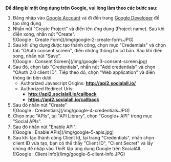 __Để đăng kí một ứng dụng trên Google, vui lòng làm theo các bước sau:__

1. Đăng nhập vào [Google Account](https://accounts.google.com/) và đi đến trang [Google Developer](https://console.developers.google.com/) để tạo ứng dụng
2. Nhấn nút "Create Project" và điền tên ứng dụng (Project name). Sau khi điền xong, nhấn nút "Create".
    <div class="soclall-br"></div>
    ![Google : Create Form](/img/google-2-create-form.JPG)
    <div class="soclall-br"></div>
3. Sau khi ứng dụng được tạo thành công, chọn mục "Credentials" và chọn tab "OAuth consent screen", điền những thông tin cơ bản. Sau khi điền xong, nhấn nút "Save".
    <div class="soclall-br"></div>
    ![Google : Consent Screen](/img/google-3-consent-screen.jpg)
    <div class="soclall-br"></div>
4. Sau đó, chọn tab "Credentials", nhấn nút "Add credentials" và chọn "OAuth 2.0 client ID". Tiếp theo đó, chọn "Web application" và điền thông tin bên dưới:
    * Authorized Javascript Origins: __http://api2.socialall.io/__
    * Authorized Redirect Uris: 
        - __http://api2.socialall.io/callback__
        - __https://api2.socialall.io/callback__
5. Sau đó nhấn nút "Create"
    <div class="soclall-br"></div>
    ![Google : Credentials](/img/google-4-credentials.JPG)
    <div class="soclall-br"></div>
6. Chọn mục "APIs", tại "API Library", chọn "Google+ API" trong mục "Social APIs".
7. Sau đó nhấn nút "Enable API".
    <div class="soclall-br"></div>
    ![Google : Enable APIs](/img/google-5-apis.jpg)
    <div class="soclall-br"></div>
8. Sau khi tạo thành công Client Id, tại trang "Credentials", nhấn chọn client ID vừa tạo, bạn có thể thấy "Client ID", "Client Secret" và lấy chúng để nhập vào Thiết lập ứng dụng Google trên SocialAll.
    <div class="soclall-br"></div>
    ![Google : Client Info](/img/google-6-client-info.JPG)
    <div class="soclall-br"></div>